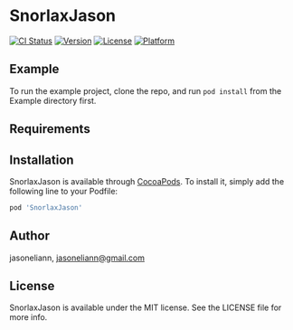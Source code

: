 # SnorlaxJason

[![CI Status](https://img.shields.io/travis/jasoneliann/SnorlaxJason.svg?style=flat)](https://travis-ci.org/jasoneliann/SnorlaxJason)
[![Version](https://img.shields.io/cocoapods/v/SnorlaxJason.svg?style=flat)](https://cocoapods.org/pods/SnorlaxJason)
[![License](https://img.shields.io/cocoapods/l/SnorlaxJason.svg?style=flat)](https://cocoapods.org/pods/SnorlaxJason)
[![Platform](https://img.shields.io/cocoapods/p/SnorlaxJason.svg?style=flat)](https://cocoapods.org/pods/SnorlaxJason)

## Example

To run the example project, clone the repo, and run `pod install` from the Example directory first.

## Requirements

## Installation

SnorlaxJason is available through [CocoaPods](https://cocoapods.org). To install
it, simply add the following line to your Podfile:

```ruby
pod 'SnorlaxJason'
```

## Author

jasoneliann, jasoneliann@gmail.com

## License

SnorlaxJason is available under the MIT license. See the LICENSE file for more info.

